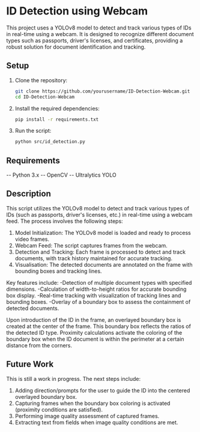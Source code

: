 # ID Detection using Webcam

This project uses a YOLOv8 model to detect and track various types of IDs in real-time using a webcam. It is designed to recognize different document types such as passports, driver's licenses, and certificates, providing a robust solution for document identification and tracking.

## Setup

1. Clone the repository:
   ```sh
   git clone https://github.com/yourusername/ID-Detection-Webcam.git
   cd ID-Detection-Webcam

2. Install the required dependencies:
   ```sh
   pip install -r requirements.txt

3. Run the script:
   ```sh
   python src/id_detection.py

## Requirements
-- Python 3.x
-- OpenCV
-- Ultralytics YOLO

## Description
This script utilizes the YOLOv8 model to detect and track various types of IDs (such as passports, driver's licenses, etc.) in real-time using a webcam feed. The process involves the following steps:
1. Model Initialization: The YOLOv8 model is loaded and ready to process video frames.
2. Webcam Feed: The script captures frames from the webcam.
3. Detection and Tracking: Each frame is processed to detect and track documents, with track history maintained for accurate tracking.
4. Visualisation: The detected documents are annotated on the frame with bounding boxes and tracking lines.

Key features include:
-Detection of multiple document types with specified dimensions.
-Calculation of width-to-height ratios for accurate bounding box display.
-Real-time tracking with visualization of tracking lines and bounding boxes.
-Overlay of a boundary box to assess the containment of detected documents.

Upon introduction of the ID in the frame, an overlayed boundary box is created at the center of the frame. This boundary box reflects the ratios of the detected ID type. Proximity calculations activate the coloring of the boundary box when the ID document is within the perimeter at a certain distance from the corners.

## Future Work
This is still a work in progress. The next steps include:
1. Adding direction/prompts for the user to guide the ID into the centered overlayed boundary box.
2. Capturing frames when the boundary box coloring is activated (proximity conditions are satisfied).
3. Performing image quality assessment of captured frames.
4. Extracting text from fields when image quality conditions are met.
